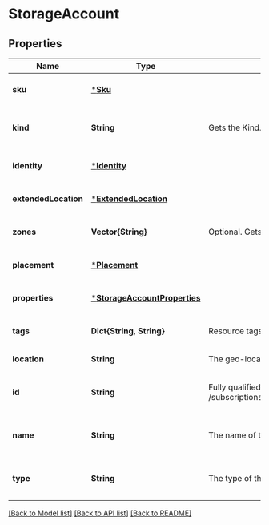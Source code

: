 # StorageAccount


## Properties
Name | Type | Description | Notes
------------ | ------------- | ------------- | -------------
**sku** | [***Sku**](Sku.md) |  | [optional] [default to nothing]
**kind** | **String** | Gets the Kind. | [optional] [readonly] [default to nothing]
**identity** | [***Identity**](Identity.md) |  | [optional] [default to nothing]
**extendedLocation** | [***ExtendedLocation**](ExtendedLocation.md) |  | [optional] [default to nothing]
**zones** | **Vector{String}** | Optional. Gets or sets the pinned logical availability zone for the storage account. | [optional] [default to nothing]
**placement** | [***Placement**](Placement.md) |  | [optional] [default to nothing]
**properties** | [***StorageAccountProperties**](StorageAccountProperties.md) |  | [optional] [default to nothing]
**tags** | **Dict{String, String}** | Resource tags. | [optional] [default to nothing]
**location** | **String** | The geo-location where the resource lives | [default to nothing]
**id** | **String** | Fully qualified resource ID for the resource. Ex - /subscriptions/{subscriptionId}/resourceGroups/{resourceGroupName}/providers/{resourceProviderNamespace}/{resourceType}/{resourceName} | [optional] [readonly] [default to nothing]
**name** | **String** | The name of the resource | [optional] [readonly] [default to nothing]
**type** | **String** | The type of the resource. E.g. \&quot;Microsoft.Compute/virtualMachines\&quot; or \&quot;Microsoft.Storage/storageAccounts\&quot; | [optional] [readonly] [default to nothing]


[[Back to Model list]](../README.md#models) [[Back to API list]](../README.md#api-endpoints) [[Back to README]](../README.md)


